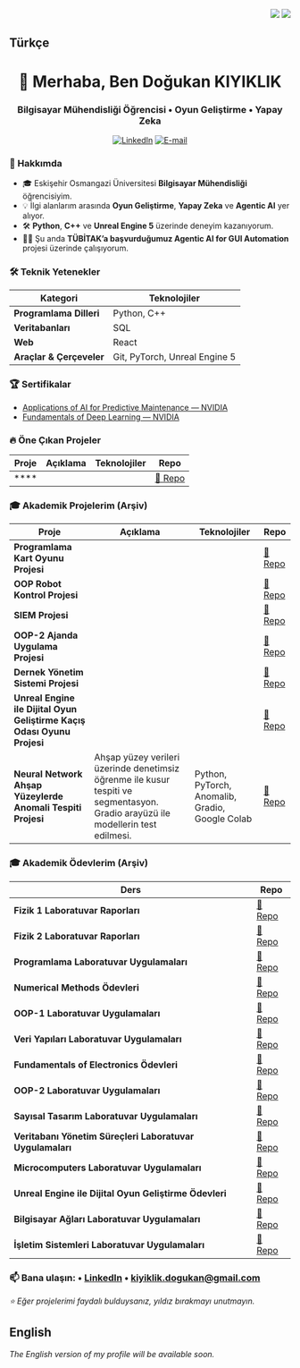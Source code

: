 <!-- Dil Seçici -->
<p align="right">
  <a href="#turkish"><img src="https://img.shields.io/badge/Türkçe-red?style=for-the-badge" /></a>
  <a href="#english"><img src="https://img.shields.io/badge/English-blue?style=for-the-badge" /></a>
</p>

## Türkçe <a id="turkish"></a>

<h1 align="center">👋 Merhaba, Ben Doğukan KIYIKLIK</h1>
<h3 align="center">Bilgisayar Mühendisliği Öğrencisi • Oyun Geliştirme • Yapay Zeka</h3>

<p align="center">
  <a href="https://www.linkedin.com/in/kiyiklik-dogukan"><img alt="LinkedIn" src="https://img.shields.io/badge/LinkedIn-Doğukan%20KIYIKLIK-blue?style=flat-square&logo=linkedin"></a>
  <a href="mailto:kiyiklik.dogukan@gmail.com"><img alt="E-mail" src="https://img.shields.io/badge/E--mail-kiyiklik.dogukan%40gmail.com-blue?style=flat-square&logo=gmail"></a>
</p>

### 📌 Hakkımda
- 🎓 Eskişehir Osmangazi Üniversitesi **Bilgisayar Mühendisliği** öğrencisiyim.  
- 💡 İlgi alanlarım arasında **Oyun Geliştirme**, **Yapay Zeka** ve **Agentic AI** yer alıyor.  
- 🛠️ **Python**, **C++** ve **Unreal Engine 5** üzerinde deneyim kazanıyorum.  
- 👨‍💻 Şu anda **TÜBİTAK’a başvurduğumuz Agentic AI for GUI Automation** projesi üzerinde çalışıyorum.

### 🛠️ Teknik Yetenekler
| Kategori                 | Teknolojiler |
|--------------------------|--------------|
| **Programlama Dilleri**  | Python, C++ |
| **Veritabanları**        | SQL |
| **Web**                  | React |
| **Araçlar & Çerçeveler** | Git, PyTorch, Unreal Engine 5 |

### 🏆 Sertifikalar
- [Applications of AI for Predictive Maintenance — NVIDIA](https://learn.nvidia.com/certificates?id=A2w5uaJFTciZ-Iul1gn5uA)
- [Fundamentals of Deep Learning — NVIDIA](https://learn.nvidia.com/certificates?id=VBEcNc6_QhmwhBeixj4tTw)

### 🔥 Öne Çıkan Projeler
| Proje | Açıklama | Teknolojiler | Repo |
|------|----------|--------------|------|
| **** |  |  | [🔗 Repo]() |

### 🎓 Akademik Projelerim (Arşiv)
| Proje | Açıklama | Teknolojiler | Repo |
|------|----------|--------------|------|
| **Programlama Kart Oyunu Projesi** |  |  | [🔗 Repo]() |
| **OOP Robot Kontrol Projesi** | |  | [🔗 Repo]() |
| **SIEM Projesi** | |  | [🔗 Repo]() |
| **OOP-2 Ajanda Uygulama Projesi** | |  | [🔗 Repo]() |
| **Dernek Yönetim Sistemi Projesi** | |  | [🔗 Repo]() |
| **Unreal Engine ile Dijital Oyun Geliştirme Kaçış Odası Oyunu Projesi** | |  | [🔗 Repo]() |
| **Neural Network Ahşap Yüzeylerde Anomali Tespiti Projesi** | Ahşap yüzey verileri üzerinde denetimsiz öğrenme ile kusur tespiti ve segmentasyon. Gradio arayüzü ile modellerin test edilmesi. | Python, PyTorch, Anomalib, Gradio, Google Colab | [🔗 Repo](https://github.com/Dogukankiyiklik/ESOGU_CENG_Neural_Networks-Anomaly_Detection) |

### 🎓 Akademik Ödevlerim (Arşiv)
| Ders | Repo |
|-----|------|
| **Fizik 1 Laboratuvar Raporları** | [🔗 Repo](https://github.com/Dogukankiyiklik/ESOGU_CENG_Fizik_1-Laboratuvar_Raporlari/tree/main) |
| **Fizik 2 Laboratuvar Raporları** | [🔗 Repo](https://github.com/Dogukankiyiklik/ESOGU_CENG_Fizik_2-Laboratuvar_Raporlari) |
| **Programlama Laboratuvar Uygulamaları** | [🔗 Repo](https://github.com/Dogukankiyiklik/ESOGU_CENG_Programlama-Laboratuvar_Uygulamalari/tree/main) |
| **Numerical Methods Ödevleri** | [🔗 Repo](https://github.com/Dogukankiyiklik/ESOGU_CENG_Numerical_Methods-Odevleri/tree/main) |
| **OOP-1 Laboratuvar Uygulamaları** | [🔗 Repo](https://github.com/Dogukankiyiklik/ESOGU_CENG_OOP_1-Laboratuvar_Uygulamalari/tree/main) |
| **Veri Yapıları Laboratuvar Uygulamaları** | [🔗 Repo](https://github.com/Dogukankiyiklik/ESOGU_CENG_Veri_Yapilari-Laboratuvar_Uygulamalari/tree/main) |
| **Fundamentals of Electronics Ödevleri** | [🔗 Repo](https://github.com/Dogukankiyiklik/ESOGU_CENG_Fundementals_of_Electronics-Odevleri/tree/main) |
| **OOP-2 Laboratuvar Uygulamaları** | [🔗 Repo](https://github.com/Dogukankiyiklik/ESOGU_CENG_OOP_2-Laboratuvar_Uygulamalari/tree/main) |
| **Sayısal Tasarım Laboratuvar Uygulamaları** | [🔗 Repo](https://github.com/Dogukankiyiklik/ESOGU_CENG_Sayisal_Tasarim-Laboratuvar_Uygulamalari/tree/main) |
| **Veritabanı Yönetim Süreçleri Laboratuvar Uygulamaları** | [🔗 Repo](https://github.com/Dogukankiyiklik/ESOGU_CENG_Veritabani_Yonetim_Surecleri-Laboratuvar_Uygulamalari/tree/main) |
| **Microcomputers Laboratuvar Uygulamaları** | [🔗 Repo](https://github.com/Dogukankiyiklik/ESOGU_CENG_Microcomputers-Laboratuvar_Uygulamalari/tree/main) |
| **Unreal Engine ile Dijital Oyun Geliştirme Ödevleri** | [🔗 Repo](https://github.com/Dogukankiyiklik/ESOGU_CENG_UE_Dijital_Oyun_Gelistirme-Odevleri/tree/main) |
| **Bilgisayar Ağları Laboratuvar Uygulamaları** | [🔗 Repo](https://github.com/Dogukankiyiklik/ESOGU_CENG_Bilgisayar_Aglari-Laboratuvar_Uygulamalari/tree/main) |
| **İşletim Sistemleri Laboratuvar Uygulamaları** | [🔗 Repo](https://github.com/Dogukankiyiklik/ESOGU_CENG_Isletim_Sistemleri-Laboratuvar_Uygulamalari/tree/main) |

### 📫 Bana ulaşın: • [LinkedIn](https://www.linkedin.com/in/kiyiklik-dogukan) • kiyiklik.dogukan@gmail.com

<i>⭐ Eğer projelerimi faydalı bulduysanız, yıldız bırakmayı unutmayın.</i><br/>

## English <a id="english"></a>
_The English version of my profile will be available soon._
